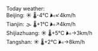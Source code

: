 Today weather:  
Beijing: ☀️   🌡️-4°C 🌬️↙4km/h  
Tianjin: 🌫  🌡️+1°C 🌬️↗4km/h  
Shijiazhuang: ☀️   🌡️+5°C 🌬️→3km/h  
Tangshan: ☀️   🌡️+2°C 🌬️→8km/h  
